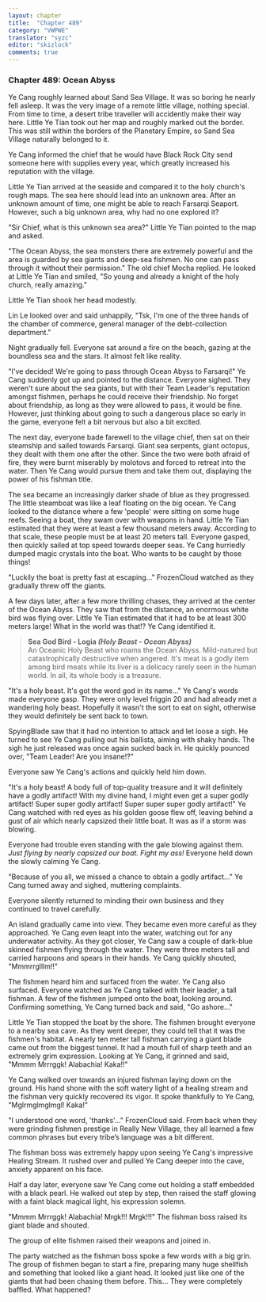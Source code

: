 ```yaml
---
layout: chapter
title:  "Chapter 489"
category: "VWPWE"
translator: "syzc"
editor: "skizlock"
comments: true
---
```


### Chapter 489: Ocean Abyss

Ye Cang roughly learned about Sand Sea Village. It was so boring he nearly fell asleep. It was the very image of a remote little village, nothing special. From time to time, a desert tribe traveller will accidently make their way here. Little Ye Tian took out her map and roughly marked out the border. This was still within the borders of the Planetary Empire, so Sand Sea Village naturally belonged to it.

Ye Cang informed the chief that he would have Black Rock City send someone here with supplies every year, which greatly increased his reputation with the village.

Little Ye Tian arrived at the seaside and compared it to the holy church's rough maps. The sea here should lead into an unknown area. After an unknown amount of time, one might be able to reach Farsarqi Seaport. However, such a big unknown area, why had no one explored it?

"Sir Chief, what is this unknown sea area?" Little Ye Tian pointed to the map and asked.

"The Ocean Abyss, the sea monsters there are extremely powerful and the area is guarded by sea giants and deep-sea fishmen. No one can pass through it without their permission." The old chief Mocha replied. He looked at Little Ye Tian and smiled, "So young and already a knight of the holy church, really amazing."

Little Ye Tian shook her head modestly. 

Lin Le looked over and said unhappily, "Tsk, I'm one of the three hands of the chamber of commerce, general manager of the debt-collection department."

Night gradually fell. Everyone sat around a fire on the beach, gazing at the boundless sea and the stars. It almost felt like reality.

"I've decided! We're going to pass through Ocean Abyss to Farsarqi!" Ye Cang suddenly got up and pointed to the distance. Everyone sighed. They weren't sure about the sea giants, but with their Team Leader's reputation amongst fishmen, perhaps he could receive their friendship. No forget about friendship, as long as they were allowed to pass, it would be fine. However, just thinking about going to such a dangerous place so early in the game, everyone felt a bit nervous but also a bit excited.

The next day, everyone bade farewell to the village chief, then sat on their steamship and sailed towards Farsarqi. Giant sea serpents, giant octopus, they dealt with them one after the other. Since the two were both afraid of fire, they were burnt miserably by molotovs and forced to retreat into the water. Then Ye Cang would pursue them and take them out, displaying the power of his fishman title. 

The sea became an increasingly darker shade of blue as they progressed. The little steamboat was like a leaf floating on the big ocean. Ye Cang looked to the distance where a few 'people' were sitting on some huge reefs. Seeing a boat, they swam over with weapons in hand. Little Ye Tian estimated that they were at least a few thousand meters away. According to that scale, these people must be at least 20 meters tall. Everyone gasped, then quickly sailed at top speed towards deeper seas. Ye Cang hurriedly dumped magic crystals into the boat. Who wants to be caught by those things!

"Luckily the boat is pretty fast at escaping..." FrozenCloud watched as they gradually threw off the giants.

A few days later, after a few more thrilling chases, they arrived at the center of the Ocean Abyss. They saw that from the distance, an enormous white bird was flying over. Little Ye Tian estimated that it had to be at least 300 meters large! What in the world was that!? Ye Cang identified it.

>**Sea God Bird - Logia *(Holy Beast - Ocean Abyss)***  
An Oceanic Holy Beast who roams the Ocean Abyss. Mild-natured but catastrophically destructive when angered. It's meat is a godly item among bird meats while its liver is a delicacy rarely seen in the human world. In all, its whole body is a treasure.

"It's a holy beast. It's got the word god in its name..." Ye Cang's words made everyone gasp. They were only level friggin 20 and had already met a wandering holy beast. Hopefully it wasn't the sort to eat on sight, otherwise they would definitely be sent back to town.

SpyingBlade saw that it had no intention to attack and let loose a sigh. He turned to see Ye Cang pulling out his ballista, aiming with shaky hands. The sigh he just released was once again sucked back in. He quickly pounced over, "Team Leader! Are you insane!?"

Everyone saw Ye Cang's actions and quickly held him down.

"It's a holy beast! A body full of top-quality treasure and it will definitely have a godly artifact! With my divine hand, I might even get a super godly artifact! Super super godly artifact! Super super super godly artifact!" Ye Cang watched with red eyes as his golden goose flew off, leaving behind a gust of air which nearly capsized their little boat. It was as if a storm was blowing.

Everyone had trouble even standing with the gale blowing against them. *Just flying by nearly capsized our boat. Fight my ass!* Everyone held down the slowly calming Ye Cang.

"Because of you all, we missed a chance to obtain a godly artifact..." Ye Cang turned away and sighed, muttering complaints.

Everyone silently returned to minding their own business and they continued to travel carefully.

An island gradually came into view. They became even more careful as they approached. Ye Cang even leapt into the water, watching out for any underwater activity. As they got closer, Ye Cang saw a couple of dark-blue skinned fishmen flying through the water. They were three meters tall and carried harpoons and spears in their hands. Ye Cang quickly shouted, "Mmmrrglllm!!"

The fishmen heard him and surfaced from the water. Ye Cang also surfaced. Everyone watched as Ye Cang talked with their leader, a tall fishman. A few of the fishmen jumped onto the boat, looking around. Confirming something, Ye Cang turned back and said, "Go ashore..."

Little Ye Tian stopped the boat by the shore. The fishmen brought everyone to a nearby sea cave. As they went deeper, they could tell that it was the fishmen's habitat. A nearly ten meter tall fishman carrying a giant blade came out from the biggest tunnel. It had a mouth full of sharp teeth and an extremely grim expression. Looking at Ye Cang, it grinned and said, "Mmmm Mrrrggk! Alabachia! Kaka!!"

Ye Cang walked over towards an injured fishman laying down on the ground. His hand shone with the soft watery light of a healing stream and the fishman very quickly recovered its vigor. It spoke thankfully to Ye Cang, "Mglrmglmglmgl! Kaka!"

"I understood one word, 'thanks'..." FrozenCloud said. From back when they were grinding fishmen prestige in Really New Village, they all learned a few common phrases but every tribe’s language was a bit different.

The fishman boss was extremely happy upon seeing Ye Cang's impressive Healing Stream. It rushed over and pulled Ye Cang deeper into the cave, anxiety apparent on his face.

Half a day later, everyone saw Ye Cang come out holding a staff embedded with a black pearl. He walked out step by step, then raised the staff glowing with a faint black magical light, his expression solemn.

"Mmmm Mrrrggk! Alabachia! Mrgk!!! Mrgk!!!" The fishman boss raised its giant blade and shouted.

The group of elite fishmen raised their weapons and joined in.

The party watched as the fishman boss spoke a few words with a big grin. The group of fishmen began to start a fire, preparing many huge shellfish and something that looked like a giant head. It looked just like one of the giants that had been chasing them before. This... They were completely baffled. What happened?
